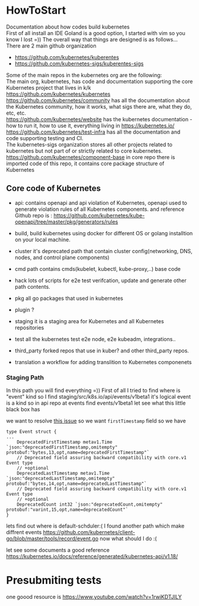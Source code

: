 # HowToStart
Documentation about how codes build kubernetes<br/>
First of all install an IDE Goland is a good option, I started with vim so you know I lost =))
The overall way that things are designed is as follows...<br/>
There are 2 main github organization<br/>
- https://github.com/kubernetes/kuberentes
- https://github.com/kubernetes-sigs/kuberentes-sigs

Some of the main repos in the kubernetes org are the following:<br/>
The main org, kubernetes, has code and documentation supporting the core Kubernetes project that lives in k/k https://github.com/kubernetes/kubernetes<br/>
https://github.com/kubernetes/community has all the documentation about the Kubernetes community, how it works, what sigs there are, what they do, etc, etc.<br/>
https://github.com/kubernetes/website has the kubernetes documentation - how to run it, how to use it, everything living in https://kubernetes.io/<br/>
https://github.com/kubernetes/test-infra has all the documentation and code supporting testing and CI.<br/>
The kubernetes-sigs organization stores all other projects related to kubernetes but not part of or strictly related to core kubernetes. <br/>
https://github.com/kubernetes/component-base in core repo there is imported code of this repo, it contains core package structure of Kubernetes<br/>
## Core code of Kubernetes
- api: contains openapi and api violation of Kubernetes, openapi used to generate violation rules of all Kubernetes components. and reference Github repo is : https://github.com/kubernetes/kube-openapi/tree/master/pkg/generators/rules

- build, build kubernetes using docker for different OS or golang installtion on your local machine.
- cluster it's deprecated path that contain cluster config(networking, DNS, nodes, and control plane components)
- cmd path contains cmds(kubelet, kubectl, kube-proxy,..) base code
- hack lots of scripts for e2e test verifcation, update and generate other path contents.
- pkg all go packages that used in kubernetes
- plugin  ?
- staging it is a staging area for Kubernetes and all Kubernetes repositories
- test all the kubernetes test  e2e node, e2e kubeadm, integrations..
- third_party forked repos that use in kuber? and other third_party repos.
- translation a workflow for adding translition to Kubernetes componenets
### Staging Path
In this path you will find everything =))
First of all I tried to find where is "event" kind so I find staging/src/k8s.io/api/events/v1beta1 it's logical event is a kind so in api repo at events find events/v1beta1 let see what this little black box has

we want to resolve [this issue](https://github.com/kubernetes/kubernetes/issues/89689) so we want `firstTimestamp` field
so we have 
```
type Event struct {
...
	DeprecatedFirstTimestamp metav1.Time `json:"deprecatedFirstTimestamp,omitempty" protobuf:"bytes,13,opt,name=deprecatedFirstTimestamp"`
	// Deprecated field assuring backward compatibility with core.v1 Event type
	// +optional
	DeprecatedLastTimestamp metav1.Time `json:"deprecatedLastTimestamp,omitempty" protobuf:"bytes,14,opt,name=deprecatedLastTimestamp"`
	// Deprecated field assuring backward compatibility with core.v1 Event type
	// +optional
	DeprecatedCount int32 `json:"deprecatedCount,omitempty" protobuf:"varint,15,opt,name=deprecatedCount"`
}
```
lets find out where is default-schduler:(
I found another path which make diffrent events https://github.com/kubernetes/client-go/blob/master/tools/record/event.go
now what should I do :(


let see some documents a good reference https://kubernetes.io/docs/reference/generated/kubernetes-api/v1.18/


# Presubmiting tests
one goood resource is https://www.youtube.com/watch?v=1rwiKDTJILY


